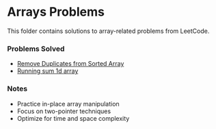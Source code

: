 # Arrays Problems

This folder contains solutions to array-related problems from LeetCode.

### Problems Solved

- [Remove Duplicates from Sorted Array](https://leetcode.com/problems/remove-duplicates-from-sorted-array/)
- [Running sum 1d array](https://leetcode.com/problems/running-sum-of-1d-array/)

### Notes

- Practice in-place array manipulation  
- Focus on two-pointer techniques  
- Optimize for time and space complexity  
